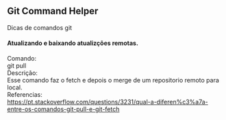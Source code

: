 ## Git Command Helper

Dicas de comandos git

#### Atualizando e baixando atualizções remotas.
Comando:  
git pull  
Descrição:  
Esse comando faz o fetch e depois o merge de um repositorio remoto para local.  
Referencias:  
https://pt.stackoverflow.com/questions/3231/qual-a-diferen%c3%a7a-entre-os-comandos-git-pull-e-git-fetch

